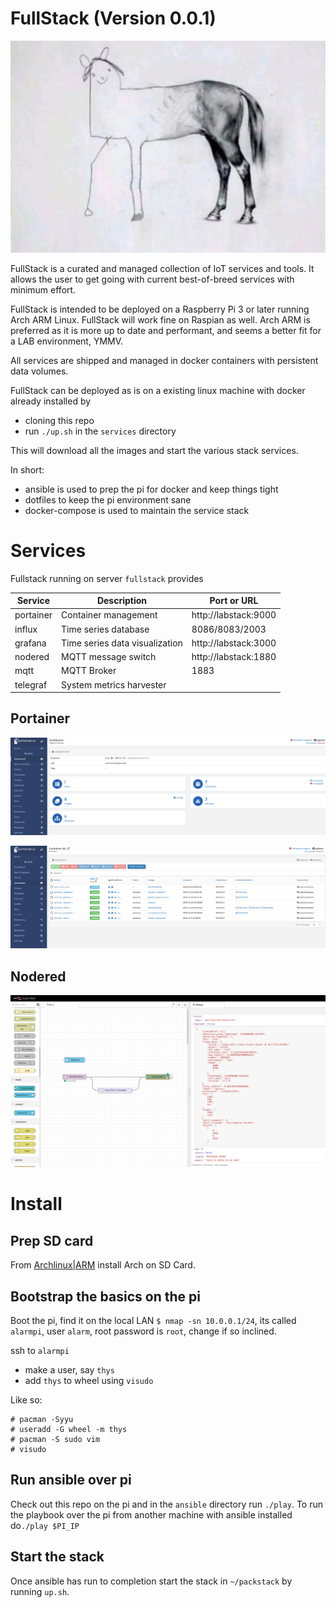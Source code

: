 # FullStack (Version 0.0.1)

![Full Stack Developer](docs/pics/fullstack.jpg)

FullStack is a curated and managed collection of IoT services and tools. It
allows the user to get going with current best-of-breed services with minimum
effort.

FullStack is intended to be deployed on a Raspberry Pi 3 or later running Arch
ARM Linux. FullStack will work fine on Raspian as well. Arch ARM
is preferred as it is more up to date and performant, and seems a better fit for
a LAB environment, YMMV.

All services are shipped and managed in docker containers with persistent data
volumes.

FullStack can be deployed as is on a existing linux machine with docker already
installed by

 - cloning this repo
 - run `./up.sh` in the `services` directory
 
This will download all the images and start the various stack services.

In short:

- ansible is used to prep the pi for docker and keep things tight
- dotfiles to keep the pi environment sane
- docker-compose is used to maintain the service stack

# Services

Fullstack running on server `fullstack` provides

| Service   | Description                    | Port or URL          |
|-----------|--------------------------------|----------------------|
| portainer | Container management           | http://labstack:9000 |
| influx    | Time series database           | 8086/8083/2003       |
| grafana   | Time series data visualization | http://labstack:3000 |
| nodered   | MQTT message switch            | http://labstack:1880 |
| mqtt      | MQTT Broker                    | 1883                 |
| telegraf  | System metrics harvester       |                      |



## Portainer

![Portainer Dashboard](docs/pics/portainer-dash.png)

![Portainer Containers](docs/pics/portainer-containers.png)

## Nodered

![PAT](docs/pics/nodered-pat.png)

# Install

## Prep SD card

From
[Archlinux|ARM](https://archlinuxarm.org/platforms/armv8/broadcom/raspberry-pi-4)
install Arch on SD Card.


## Bootstrap the basics on the pi

Boot the pi, find it on the local LAN `$ nmap -sn 10.0.0.1/24`, its called
`alarmpi`, user `alarm`, root password is `root`, change if so inclined.

ssh to `alarmpi`

 - make a user, say `thys`
 - add `thys` to wheel using `visudo`

Like so:

```
# pacman -Syyu
# useradd -G wheel -m thys
# pacman -S sudo vim
# visudo
```

## Run ansible over pi

Check out this repo on the pi and in the `ansible` directory run `./play`. To
run the playbook over the pi from another machine with ansible installed do`./play $PI_IP`

## Start the stack

Once ansible has run to completion start the stack in `~/packstack` by running
`up.sh`.
